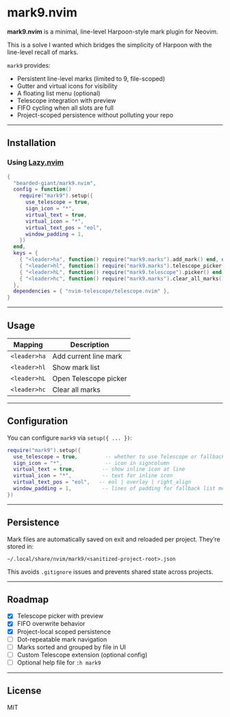 # mark9.nvim

**mark9.nvim** is a minimal, line-level Harpoon-style mark plugin for Neovim.

This is a solve I wanted which bridges the simplicity of Harpoon with the line-level recall of marks.

`mark9` provides:

- Persistent line-level marks (limited to 9, file-scoped)
- Gutter and virtual icons for visibility
- A floating list menu (optional)
- Telescope integration with preview
- FIFO cycling when all slots are full
- Project-scoped persistence without polluting your repo

---

## Installation

### Using [Lazy.nvim](https://github.com/folke/lazy.nvim)

```lua
{
  "bearded-giant/mark9.nvim",
  config = function()
    require("mark9").setup({
      use_telescope = true,
      sign_icon = "*",
      virtual_text = true,
      virtual_icon = "*",
      virtual_text_pos = "eol",
      window_padding = 1,
    })
  end,
  keys = {
    { "<leader>ha", function() require("mark9.marks").add_mark() end, desc = "Add mark" },
    { "<leader>hl", function() require("mark9.marks").telescope_picker() end, desc = "List marks" },
    { "<leader>hL", function() require("mark9.telescope").picker() end, desc = "Telescope picker" },
    { "<leader>hc", function() require("mark9.marks").clear_all_marks() end, desc = "Clear all" },
  },
  dependencies = { "nvim-telescope/telescope.nvim" },
}
```

---

## Usage

| Mapping      | Description           |
| ------------ | --------------------- |
| `<leader>ha` | Add current line mark |
| `<leader>hl` | Show mark list        |
| `<leader>hL` | Open Telescope picker |
| `<leader>hc` | Clear all marks       |

---

## Configuration

You can configure `mark9` via `setup({ ... })`:

```lua
require("mark9").setup({
  use_telescope = true,         -- whether to use Telescope or fallback window
  sign_icon = "*",              -- icon in signcolumn
  virtual_text = true,         -- show inline icon at line
  virtual_icon = "*",          -- text for inline icon
  virtual_text_pos = "eol",   -- eol | overlay | right_align
  window_padding = 1,          -- lines of padding for fallback list menu
})
```

---

## Persistence

Mark files are automatically saved on exit and reloaded per project.
They’re stored in:

```
~/.local/share/nvim/mark9/<sanitized-project-root>.json
```

This avoids `.gitignore` issues and prevents shared state across projects.

---

## Roadmap

- [x] Telescope picker with preview
- [x] FIFO overwrite behavior
- [x] Project-local scoped persistence
- [ ] Dot-repeatable mark navigation
- [ ] Marks sorted and grouped by file in UI
- [ ] Custom Telescope extension (optional config)
- [ ] Optional help file for `:h mark9`

---

## License

MIT
